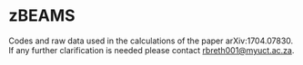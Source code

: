 # zBEAMS

Codes and raw data used in the calculations of the paper arXiv:1704.07830. If any further clarification is needed please contact rbreth001@myuct.ac.za. 
